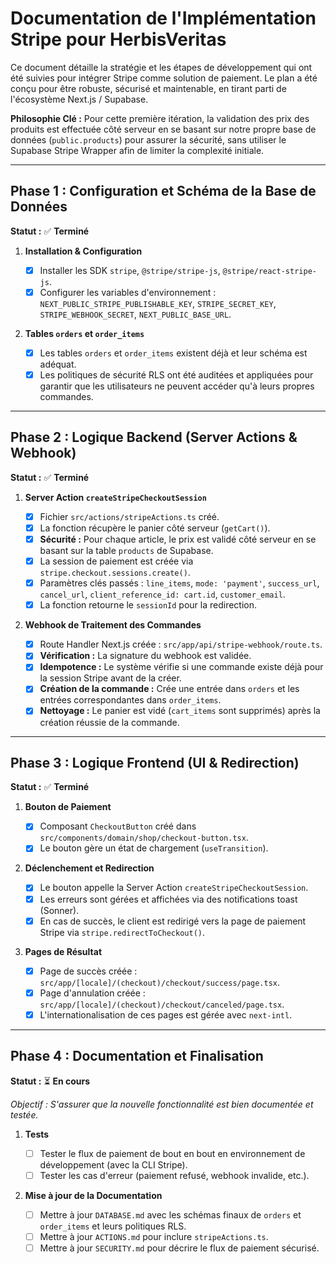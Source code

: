 # Documentation de l'Implémentation Stripe pour HerbisVeritas

Ce document détaille la stratégie et les étapes de développement qui ont été suivies pour intégrer Stripe comme solution de paiement. Le plan a été conçu pour être robuste, sécurisé et maintenable, en tirant parti de l'écosystème Next.js / Supabase.

**Philosophie Clé :** Pour cette première itération, la validation des prix des produits est effectuée côté serveur en se basant sur notre propre base de données (`public.products`) pour assurer la sécurité, sans utiliser le Supabase Stripe Wrapper afin de limiter la complexité initiale.

---

## Phase 1 : Configuration et Schéma de la Base de Données

**Statut :** ✅ **Terminé**

1.  **Installation & Configuration**

    - [x] Installer les SDK `stripe`, `@stripe/stripe-js`, `@stripe/react-stripe-js`.
    - [x] Configurer les variables d'environnement : `NEXT_PUBLIC_STRIPE_PUBLISHABLE_KEY`, `STRIPE_SECRET_KEY`, `STRIPE_WEBHOOK_SECRET`, `NEXT_PUBLIC_BASE_URL`.

2.  **Tables `orders` et `order_items`**
    - [x] Les tables `orders` et `order_items` existent déjà et leur schéma est adéquat.
    - [x] Les politiques de sécurité RLS ont été auditées et appliquées pour garantir que les utilisateurs ne peuvent accéder qu'à leurs propres commandes.

---

## Phase 2 : Logique Backend (Server Actions & Webhook)

**Statut :** ✅ **Terminé**

1.  **Server Action `createStripeCheckoutSession`**

    - [x] Fichier `src/actions/stripeActions.ts` créé.
    - [x] La fonction récupère le panier côté serveur (`getCart()`).
    - [x] **Sécurité :** Pour chaque article, le prix est validé côté serveur en se basant sur la table `products` de Supabase.
    - [x] La session de paiement est créée via `stripe.checkout.sessions.create()`.
    - [x] Paramètres clés passés : `line_items`, `mode: 'payment'`, `success_url`, `cancel_url`, `client_reference_id: cart.id`, `customer_email`.
    - [x] La fonction retourne le `sessionId` pour la redirection.

2.  **Webhook de Traitement des Commandes**
    - [x] Route Handler Next.js créée : `src/app/api/stripe-webhook/route.ts`.
    - [x] **Vérification :** La signature du webhook est validée.
    - [x] **Idempotence :** Le système vérifie si une commande existe déjà pour la session Stripe avant de la créer.
    - [x] **Création de la commande :** Crée une entrée dans `orders` et les entrées correspondantes dans `order_items`.
    - [x] **Nettoyage :** Le panier est vidé (`cart_items` sont supprimés) après la création réussie de la commande.

---

## Phase 3 : Logique Frontend (UI & Redirection)

**Statut :** ✅ **Terminé**

1.  **Bouton de Paiement**

    - [x] Composant `CheckoutButton` créé dans `src/components/domain/shop/checkout-button.tsx`.
    - [x] Le bouton gère un état de chargement (`useTransition`).

2.  **Déclenchement et Redirection**

    - [x] Le bouton appelle la Server Action `createStripeCheckoutSession`.
    - [x] Les erreurs sont gérées et affichées via des notifications toast (Sonner).
    - [x] En cas de succès, le client est redirigé vers la page de paiement Stripe via `stripe.redirectToCheckout()`.

3.  **Pages de Résultat**
    - [x] Page de succès créée : `src/app/[locale]/(checkout)/checkout/success/page.tsx`.
    - [x] Page d'annulation créée : `src/app/[locale]/(checkout)/checkout/canceled/page.tsx`.
    - [x] L'internationalisation de ces pages est gérée avec `next-intl`.

---

## Phase 4 : Documentation et Finalisation

**Statut :** ⏳ **En cours**

_Objectif : S'assurer que la nouvelle fonctionnalité est bien documentée et testée._

1.  **Tests**

    - [ ] Tester le flux de paiement de bout en bout en environnement de développement (avec la CLI Stripe).
    - [ ] Tester les cas d'erreur (paiement refusé, webhook invalide, etc.).

2.  **Mise à jour de la Documentation**
    - [ ] Mettre à jour `DATABASE.md` avec les schémas finaux de `orders` et `order_items` et leurs politiques RLS.
    - [ ] Mettre à jour `ACTIONS.md` pour inclure `stripeActions.ts`.
    - [ ] Mettre à jour `SECURITY.md` pour décrire le flux de paiement sécurisé.
